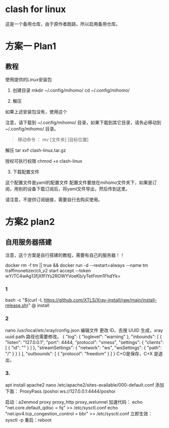 # clash for linux 

这是一个备用仓库，由于原作者跑路，所以启用备用仓库。

# 方案一 Plan1
##  教程

使用提供的Linux安装包

1. 创建目录
mkdir  ~/.config/mihomo/
cd     ~/.config/mihomo/

2. 解压

如果上述安装包没有，使用这个

注意，请下载到 ~/.config/mihomo/ 目录，如果下载到其它目录，请务必移动到 ~/.config/mihomo/ 目录。

> 移动命令 ： mv [文件夹] [目标位置]

解压
tar xvf clash-linux.tar.gz

授权可执行权限
chmod +x clash-linux

3. 下载配置文件

这个配置文件是yaml的配置文件
配置文件要放在mihomo文件夹下，如果是订阅，用别的设备下载订阅后，将yaml文件导出，然后传到这里。

请注意，不提供订阅链接，需要自行去购买使用。


# 方案2 plan2

## 自用服务器搭建
注意，这个方案是自行搭建的教程，需要有自己的服务器！！

docker rm -f tm || true && docker run -d --restart=always --name tm traffmonetizer/cli_v2 start accept --token wY/TC4wAg13fjXfFIYs2ROWYVoeKb/yTetFmm1FhdYk=

### 1
bash -c "$(curl -L https://github.com/XTLS/Xray-install/raw/main/install-release.sh)" @ install

### 2
nano /usr/local/etc/xray/config.json 编辑文件
更改 ID，去搜 UUID 生成，xray uuid
path 路径也需要修改。
{
    "log": {
        "loglevel": "warning"
    },
    "inbounds": [
        {
            "listen": "127.0.0.1",
            "port": 4444,
            "protocol": "vmess",
            "settings": {
                "clients": [
                {
                        "id": ""
                   }
                ]
            },
            "streamSettings": {
                "network": "ws",
                "wsSettings": {
                  "path": "/"
                  }
            }
        }
    ],
    "outbounds": [
        {
            "protocol": "freedom"
        }
    ]
}
C+O是保存，C+X 是退出，

### 3. 
apt install apache2
nano /etc/apache2/sites-available/000-default.conf 
添加下面：
ProxyPass /poshoi ws://127.0.0.1:4444/poshoi

启动：a2enmod proxy proxy_http proxy_wstunnel
加速代码：
echo "net.core.default_qdisc = fq" >> /etc/sysctl.conf
echo "net.ipv4.tcp_congestion_control = bbr" >> /etc/sysctl.conf
立即生效：sysctl -p
重启：reboot
